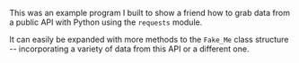 This was an example program I built to show a friend how to grab data from a public API with Python using the `requests` module.

It can easily be expanded with more methods to the `Fake_Me` class structure -- incorporating a variety of data from this API or a different one.
